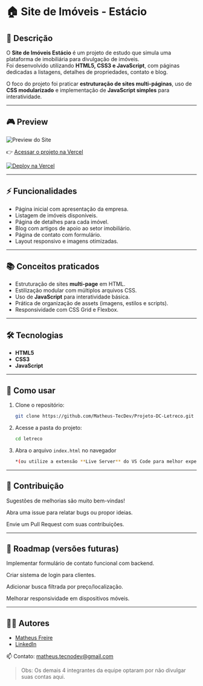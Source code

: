 # 🏠 Site de Imóveis - Estácio

## 📖 Descrição

O **Site de Imóveis Estácio** é um projeto de estudo que simula uma plataforma de imobiliária para divulgação de imóveis.  
Foi desenvolvido utilizando **HTML5, CSS3 e JavaScript**, com páginas dedicadas a listagens, detalhes de propriedades, contato e blog.  

O foco do projeto foi praticar **estruturação de sites multi-páginas**, uso de **CSS modularizado** e implementação de **JavaScript simples** para interatividade.  

---

## 🎮 Preview  
![Preview do Site](./imagens/preview.png)

👉 [Acessar o projeto na Vercel](https://projeto-estacio-site-imoveis.vercel.app/)

[![Deploy na Vercel](https://vercel.com/button)](https://projeto-estacio-site-imoveis.vercel.app/)

---

## ⚡ Funcionalidades

- Página inicial com apresentação da empresa.  
- Listagem de imóveis disponíveis.  
- Página de detalhes para cada imóvel.  
- Blog com artigos de apoio ao setor imobiliário.  
- Página de contato com formulário.  
- Layout responsivo e imagens otimizadas.  

---

## 📚 Conceitos praticados

- Estruturação de sites **multi-page** em HTML.  
- Estilização modular com múltiplos arquivos CSS.  
- Uso de **JavaScript** para interatividade básica.  
- Prática de organização de assets (imagens, estilos e scripts).  
- Responsividade com CSS Grid e Flexbox.  

---

## 🛠️ Tecnologias

- **HTML5**  
- **CSS3**  
- **JavaScript** 

---


## 🚀 Como usar

1. Clone o repositório:
	
	```bash	
	git clone https://github.com/Matheus-TecDev/Projeto-DC-Letreco.git

    
2. Acesse a pasta do projeto:
  
	```bash  
	cd letreco

    
3. Abra o arquivo `index.html` no navegador
    
    ```bash
    *(ou utilize a extensão **Live Server** do VS Code para melhor experiência).*
    

---

## 🤝 Contribuição
Sugestões de melhorias são muito bem-vindas!

Abra uma issue para relatar bugs ou propor ideias.

Envie um Pull Request com suas contribuições.

---

## 📌 Roadmap (versões futuras)
Implementar formulário de contato funcional com backend.

Criar sistema de login para clientes.

Adicionar busca filtrada por preço/localização.

Melhorar responsividade em dispositivos móveis.

---

## 👨‍💻 Autores

- [Matheus Freire](https://github.com/Matheus-TecDev)  
- [LinkedIn](https://www.linkedin.com/in/matheus-freire-martins-da-costa-318622376/)  

📫 Contato: matheus.tecnodev@gmail.com  

> Obs: Os demais 4 integrantes da equipe optaram por não divulgar suas contas aqui.